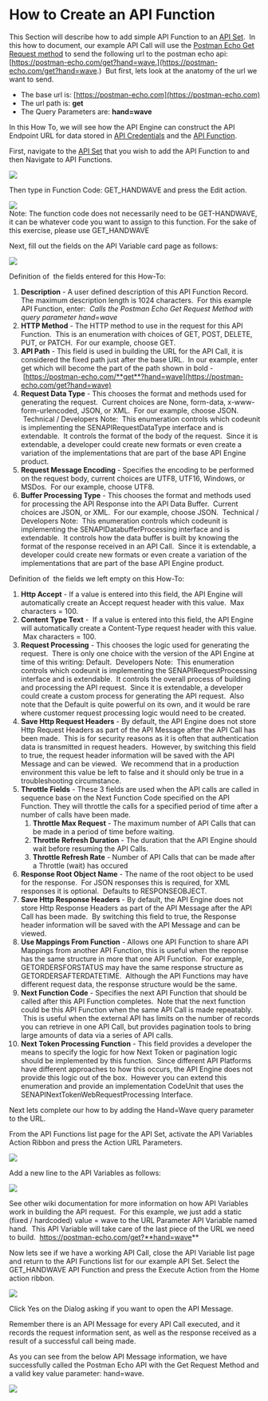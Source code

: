 # How to Create an API Function

This Section will describe how to add simple API Function to an [API Set](https://github.com/SuiteEngine/APIEngine/wiki/APIEngineTermsAndDefinitions#api-set).  In this how to document, our example API Call will use the [Postman Echo Get Request method](https://www.postman.com/postman/workspace/published-postman-templates/request/631643-078883ea-ac9e-842e-8f41-784b59a33722?ctx=documentation) to send the following url to the postman echo api: [https://postman-echo.com/get?hand=wave.](https://postman-echo.com/get?hand=wave.)  But first, lets look at the anatomy of the url we want to send.

- The base url is: [https://postman-echo.com](https://postman-echo.com)
- The url path is: **get**
- The Query Parameters are: **hand=wave**

In this How To, we will see how the API Engine can construct the API Endpoint URL for data stored in [API Credentials](https://github.com/SuiteEngine/APIEngine/wiki/APIEngineTermsAndDefinitions#api-credential) and the [API Function](https://github.com/SuiteEngine/APIEngine/wiki/APIEngineTermsAndDefinitions#api-function).

First, navigate to the [API Set](https://github.com/SuiteEngine/APIEngine/wiki/APIEngineTermsAndDefinitions#api-set) that you wish to add the API Function to and then Navigate to API Functions.

![](https://github.com/SuiteEngine/APIEngine/wiki/HowToDocs/HowTo-APIFunctions/HowTo-APIFunctions-Assets/Navigate-From-APISet-To-APIFunctions.png)

Then type in Function Code: GET_HANDWAVE and press the Edit action.

![](https://github.com/SuiteEngine/APIEngine/wiki/HowToDocs/HowTo-APIFunctions/HowTo-APIFunctions-Assets/Edit-API-Function-Action.png)  
Note: The function code does not necessarily need to be GET-HANDWAVE, it can be whatever code you want to assign to this function. For the sake of this exercise, please use GET_HANDWAVE

Next, fill out the fields on the API Variable card page as follows:

![](https://github.com/SuiteEngine/APIEngine/wiki/HowToDocs/HowTo-APIFunctions/HowTo-APIFunctions-Assets/APIFunction_Echo_Get_Hand_Wave.png)

Definition of  the fields entered for this How-To:

1.  **Description** - A user defined description of this API Function Record. The maximum description length is 1024 characters.  For this example API Function, enter:  *Calls the Postman Echo Get Request Method with query parameter hand=wave*
2.  **HTTP Method** - The HTTP method to use in the request for this API Function.  This is an enumeration with choices of GET, POST, DELETE, PUT, or PATCH.  For our example, choose GET.
3.  **API Path** - This field is used in building the URL for the API Call, it is considered the fixed path just after the base URL.  In our example, enter get which will become the part of the path shown in bold -  [https://postman-echo.com/**get**?hand=wave](https://postman-echo.com/get?hand=wave)
4.  **Request Data Type** - This chooses the format and methods used for generating the request.  Current choices are None, form-data, x-www-form-urlencoded, JSON, or XML.  For our example, choose JSON.  Technical / Developers Note:  This enumeration controls which codeunit is implementing the SENAPIRequestDataType interface and is extendable.  It controls the format of the body of the request.  Since it is extendable, a developer could create new formats or even create a variation of the implementations that are part of the base API Engine product.
5.  **Request Message Encoding** - Specifies the encoding to be performed on the request body, current choices are UTF8, UTF16, Windows, or MSDos.  For our example, choose UTF8.
6.  **Buffer Processing Type** - This chooses the format and methods used for processing the API Response into the API Data Buffer.  Current choices are JSON, or XML.  For our example, choose JSON.  Technical / Developers Note:  This enumeration controls which codeunit is implementing the SENAPIDatabufferProcessing interface and is extendable.  It controls how the data buffer is built by knowing the format of the response received in an API Call.  Since it is extendable, a developer could create new formats or even create a variation of the implementations that are part of the base API Engine product.

Definition of  the fields we left empty on this How-To:

1.  **Http Accept** - If a value is entered into this field, the API Engine will automatically create an Accept request header with this value.  Max characters = 100.
2.  **Content Type Text** -  If a value is entered into this field, the API Engine will automatically create a Content-Type request header with this value.  Max characters = 100.
3.  **Request Processing** - This chooses the logic used for generating the request.  There is only one choice with the version of the API Engine at time of this writing: Default.  Developers Note:  This enumeration controls which codeunit is implementing the SENAPIRequestProcessing interface and is extendable.  It controls the overall process of building and processing the API request.  Since it is extendable, a developer could create a custom process for generating the API request.  Also note that the Default is quite powerful on its own, and it would be rare where customer request processing logic would need to be created.
4.  **Save Http Request Headers** - By default, the API Engine does not store Http Request Headers as part of the API Message after the API Call has been made.  This is for security reasons as it is often that authentication data is transmitted in request headers.  However, by switching this field to true, the request header information will be saved with the API Message and can be viewed.  We recommend that in a production environment this value be left to false and it should only be true in a troubleshooting circumstance.
5.  **Throttle Fields** - These 3 fields are used when the API calls are called in sequence base on the Next Function Code specified on the API Function. They will throttle the calls for a specified period of time after a number of calls have been made.
    1.  **Throttle Max Request** - The maximum number of API Calls that can be made in a period of time before waiting.
    2.  **Throttle Refresh Duration** - The duration that the API Engine should wait before resuming the API Calls.
    3.  **Throttle Refresh Rate** - Number of API Calls that can be made after a Throttle (wait) has occured
6.  **Response Root Object Name** - The name of the root object to be used for the response.  For JSON responses this is required, for XML responses it is optional.  Defaults to RESPONSEOBJECT.
7.  **Save Http Response Headers** - By default, the API Engine does not store Http Response Headers as part of the API Message after the API Call has been made.  By switching this field to true, the Response header information will be saved with the API Message and can be viewed.
8.  **Use Mappings From Function** - Allows one API Function to share API Mappings from another API Function, this is useful when the reponse has the same structure in more that one API Function.  For example, GETORDERSFORSTATUS may have the same response structure as GETORDERSAFTERDATETIME.  Although the API Functions may have different request data, the response structure would be the same.
9.  **Next Function Code** - Specifies the next API Function that should be called after this API Function completes.  Note that the next function could be this API Function when the same API Call is made repeatably.  This is useful when the external API has limits on the number of records you can retrieve in one API Call, but provides pagination tools to bring large amounts of data via a series of API calls.
10. **Next Token Processing Function** - This field provides a developer the means to specify the logic for how Next Token or pagination logic should be implemented by this function.  Since different API Platforms have different approaches to how this occurs, the API Engine does not provide this logic out of the box.  However you can extend this enumeration and provide an implementation CodeUnit that uses the SENAPINextTokenWebRequestProcessing Interface.

Next lets complete our how to by adding the Hand=Wave query parameter to the URL.

From the API Functions list page for the API Set, activate the API Variables Action Ribbon and press the Action URL Parameters.

![](https://github.com/SuiteEngine/APIEngine/wiki/HowToDocs/HowTo-APIFunctions/HowTo-APIFunctions-Assets/Navigate-URLParameters-From-APIFunction.png)

Add a new line to the API Variables as follows:

![](https://github.com/SuiteEngine/APIEngine/wiki/HowToDocs/HowTo-APIFunctions/HowTo-APIFunctions-Assets/Example-APIVariable-URLParm-Static-HandWave.png)

See other wiki documentation for more information on how API Variables work in building the API request.  For this example, we just add a static (fixed / hardcoded) value = wave to the URL Parameter API Variable named hand.  This API Variable will take care of the last piece of the URL we need to build.  https://postman-echo.com/get?**hand=wave**

Now lets see if we have a working API Call, close the API Variable list page and return to the API Functions list for our example API Set.  Select the GET_HANDWAVE API Function and press the Execute Action from the Home action ribbon.

![](https://github.com/SuiteEngine/APIEngine/wiki/HowToDocs/HowTo-APIFunctions/HowTo-APIFunctions-Assets/Execute-APIFunction-HandWave.png)

Click Yes on the Dialog asking if you want to open the API Message.

Remember there is an API Message for every API Call executed, and it records the request information sent, as well as the response received as a result of a successful call being made.

As you can see from the below API Message information, we have successfully called the Postman Echo API with the Get Request Method and a valid key value parameter: hand=wave.

![](https://github.com/SuiteEngine/APIEngine/wiki/HowToDocs/HowTo-APIFunctions/HowTo-APIFunctions-Assets/APIMessage-Success-HandWave.png)